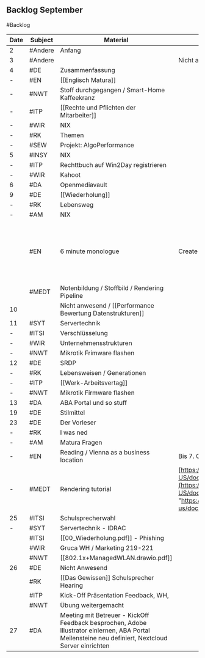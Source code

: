## Backlog September
#Backlog

| Date | Subject | Material                                                                                                                                            | Additional info                                                                                                                                                                                                                                                                                   |                                                          |
| ---- | ------- | --------------------------------------------------------------------------------------------------------------------------------------------------- | ------------------------------------------------------------------------------------------------------------------------------------------------------------------------------------------------------------------------------------------------------------------------------------------------- | -------------------------------------------------------- |
| 2    | #Andere | Anfang                                                                                                                                              |                                                                                                                                                                                                                                                                                                   |                                                          |
| 3    | #Andere |                                                                                                                                                     | Nicht anwesend                                                                                                                                                                                                                                                                                    |                                                          |
| 4    | #DE     | Zusammenfassung                                                                                                                                     |                                                                                                                                                                                                                                                                                                   |                                                          |
| -    | #EN     | [[Englisch Matura]]                                                                                                                                 |                                                                                                                                                                                                                                                                                                   |                                                          |
| -    | #NWT    | Stoff durchgegangen / Smart-Home Kaffeekranz                                                                                                        |                                                                                                                                                                                                                                                                                                   |                                                          |
| -    | #ITP    | [[Rechte und Pflichten der Mitarbeiter]]                                                                                                            |                                                                                                                                                                                                                                                                                                   |                                                          |
| -    | #WIR    | NIX                                                                                                                                                 |                                                                                                                                                                                                                                                                                                   |                                                          |
| -    | #RK     | Themen                                                                                                                                              |                                                                                                                                                                                                                                                                                                   |                                                          |
| -    | #SEW    | Projekt: AlgoPerformance                                                                                                                            |                                                                                                                                                                                                                                                                                                   |                                                          |
| 5    | #INSY   | NIX                                                                                                                                                 |                                                                                                                                                                                                                                                                                                   |                                                          |
| -    | #ITP    | Rechttbuch auf Win2Day registrieren                                                                                                                 |                                                                                                                                                                                                                                                                                                   |                                                          |
| -    | #WIR    | Kahoot                                                                                                                                              |                                                                                                                                                                                                                                                                                                   |                                                          |
| 6    | #DA     | Openmediavault                                                                                                                                      |                                                                                                                                                                                                                                                                                                   |                                                          |
| 9    | #DE     | [[Wiederholung]]                                                                                                                                    |                                                                                                                                                                                                                                                                                                   |                                                          |
| -    | #RK     | Lebensweg                                                                                                                                           |                                                                                                                                                                                                                                                                                                   |                                                          |
| -    | #AM     | NIX                                                                                                                                                 |                                                                                                                                                                                                                                                                                                   |                                                          |
|      | #EN     | 6 minute monologue                                                                                                                                  | Create doc: Business location Austria Text by 16th Sept.                                                                                                                                                                                                                                          | [[Vienna named worlds top city for quality of life.pdf]] |
|      | #MEDT   | Notenbildung / Stoffbild / Rendering Pipeline                                                                                                       |                                                                                                                                                                                                                                                                                                   |                                                          |
| 10   |         | Nicht anwesend / [[Performance Bewertung Datenstrukturen]]                                                                                          |                                                                                                                                                                                                                                                                                                   |                                                          |
| 11   | #SYT    | Servertechnik                                                                                                                                       |                                                                                                                                                                                                                                                                                                   |                                                          |
| -    | #ITSI   | Verschlüsselung                                                                                                                                     |                                                                                                                                                                                                                                                                                                   |                                                          |
| -    | #WIR    | Unternehmensstrukturen                                                                                                                              |                                                                                                                                                                                                                                                                                                   |                                                          |
| -    | #NWT    | Mikrotik Frimware flashen                                                                                                                           |                                                                                                                                                                                                                                                                                                   |                                                          |
| 12   | #DE     | SRDP                                                                                                                                                |                                                                                                                                                                                                                                                                                                   |                                                          |
| -    | #RK     | Lebensweisen / Generationen                                                                                                                         |                                                                                                                                                                                                                                                                                                   |                                                          |
| -    | #ITP    | [[Werk-Arbeitsvertag]]                                                                                                                              |                                                                                                                                                                                                                                                                                                   |                                                          |
| -    | #NWT    | Mikrotik Firmware flashen                                                                                                                           |                                                                                                                                                                                                                                                                                                   |                                                          |
| 13   | #DA     | ABA Portal und so stuff                                                                                                                             |                                                                                                                                                                                                                                                                                                   |                                                          |
| 19   | #DE     | Stilmittel                                                                                                                                          |                                                                                                                                                                                                                                                                                                   |                                                          |
| 23   | #DE     | Der Vorleser                                                                                                                                        |                                                                                                                                                                                                                                                                                                   |                                                          |
| -    | #RK     | I was ned                                                                                                                                           |                                                                                                                                                                                                                                                                                                   |                                                          |
| -    | #AM     | Matura Fragen                                                                                                                                       |                                                                                                                                                                                                                                                                                                   |                                                          |
| -    | #EN     | Reading / Vienna as a business location                                                                                                             | Bis 7. Okt Portfolio on advertising, Text Book 3, U5&6                                                                                                                                                                                                                                            |                                                          |
| -    | #MEDT   | Rendering tutorial                                                                                                                                  | [https://developer.mozilla.org/en-US/docs/Web/API/WebGL_API/Tutorial/Getting_started_with_WebGL](https://developer.mozilla.org/en-US/docs/Web/API/WebGL_API/Tutorial/Getting_started_with_WebGL "https://developer.mozilla.org/en-us/docs/web/api/webgl_api/tutorial/getting_started_with_webgl") |                                                          |
| 25   | #ITSI   | Schulsprecherwahl                                                                                                                                   |                                                                                                                                                                                                                                                                                                   |                                                          |
| -    | #SYT    | Servertechnik - IDRAC                                                                                                                               |                                                                                                                                                                                                                                                                                                   |                                                          |
|      | #ITSI   | [[00_Wiederholung.pdf]] - Phishing                                                                                                                  |                                                                                                                                                                                                                                                                                                   |                                                          |
|      | #WIR    | Gruca WH / Marketing 219-221                                                                                                                        |                                                                                                                                                                                                                                                                                                   |                                                          |
|      | #NWT    | [[802.1x+ManagedWLAN.drawio.pdf]]                                                                                                                   |                                                                                                                                                                                                                                                                                                   |                                                          |
| 26   | #DE     | Nicht Anwesend                                                                                                                                      |                                                                                                                                                                                                                                                                                                   |                                                          |
|      | #RK     | [[Das Gewissen]] Schulsprecher Hearing                                                                                                              |                                                                                                                                                                                                                                                                                                   |                                                          |
|      | #ITP    | Kick-Off Präsentation Feedback, WH,                                                                                                                 |                                                                                                                                                                                                                                                                                                   |                                                          |
|      | #NWT    | Übung weitergemacht                                                                                                                                 |                                                                                                                                                                                                                                                                                                   |                                                          |
| 27   | #DA     | Meeting mit Betreuer - KickOff Feedback besprochen, Adobe Illustrator einlernen, ABA Portal Meilensteine neu definiert, Nextcloud Server einrichten |                                                                                                                                                                                                                                                                                                   |                                                          |
